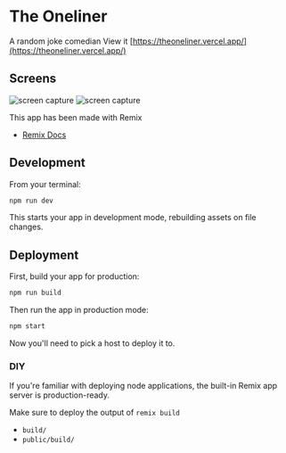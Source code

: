 # The Oneliner

A random joke comedian
View it [https://theoneliner.vercel.app/](https://theoneliner.vercel.app/)

## Screens

![screen capture](./docs/assets/screen01.png)
![screen capture](./docs/assets/screen02.png)

This app has been made with Remix

- [Remix Docs](https://remix.run/docs)

## Development

From your terminal:

```sh
npm run dev
```

This starts your app in development mode, rebuilding assets on file changes.

## Deployment

First, build your app for production:

```sh
npm run build
```

Then run the app in production mode:

```sh
npm start
```

Now you'll need to pick a host to deploy it to.

### DIY

If you're familiar with deploying node applications, the built-in Remix app server is production-ready.

Make sure to deploy the output of `remix build`

- `build/`
- `public/build/`
